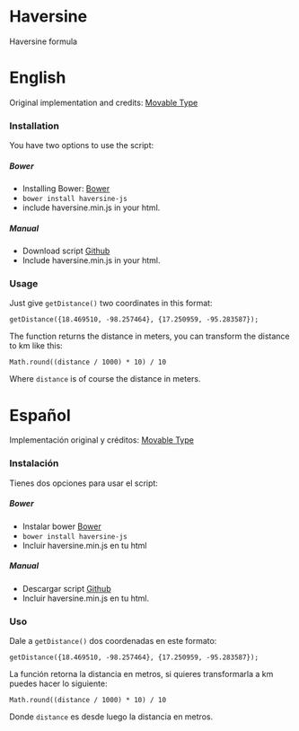 # Haversine
Haversine formula

# English
Original implementation and credits: [Movable Type](http://www.movable-type.co.uk/scripts/latlong.html) 

### Installation
You have two options to use the script:

##### Bower
- Installing Bower: [Bower](https://bower.io/)
- `bower install haversine-js`
- include haversine.min.js in your html.

##### Manual
- Download script [Github](https://github.com/p4rz1val/haversine/blob/master/src/haversine.min.js)
- Include haversine.min.js in your html.

### Usage
Just give `getDistance()` two coordinates in this format:
```
getDistance({18.469510, -98.257464}, {17.250959, -95.283587});
```
The function returns the distance in meters, you can transform the distance to km like this:
```
Math.round((distance / 1000) * 10) / 10
```
Where `distance` is of course the distance in meters.


# Español
Implementación original y créditos: [Movable Type](http://www.movable-type.co.uk/scripts/latlong.html) 
### Instalación
Tienes dos opciones para usar el script:

##### Bower
- Instalar bower [Bower](https://bower.io/)
- `bower install haversine-js`
- Incluir haversine.min.js en tu html

##### Manual
- Descargar script [Github](https://github.com/p4rz1val/haversine/blob/master/src/haversine.min.js)
- Incluir haversine.min.js en tu html.

### Uso
Dale a `getDistance()` dos coordenadas en este formato:
```
getDistance({18.469510, -98.257464}, {17.250959, -95.283587});
```
La función retorna la distancia en metros, si quieres transformarla a km puedes hacer lo siguiente:
```
Math.round((distance / 1000) * 10) / 10
```
Donde `distance` es desde luego la distancia en metros.
